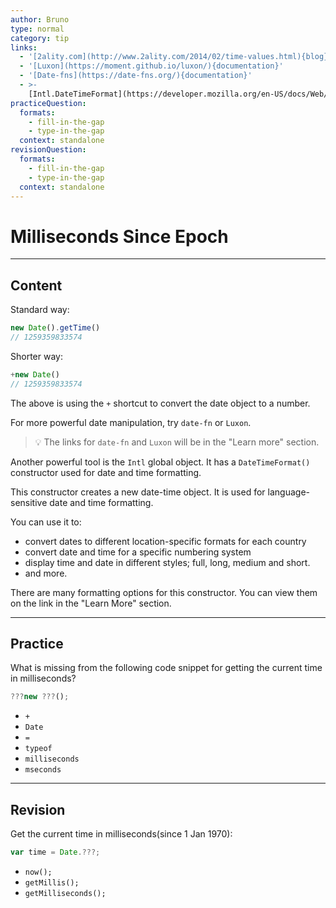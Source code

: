 ```yaml
---
author: Bruno
type: normal
category: tip
links:
  - '[2ality.com](http://www.2ality.com/2014/02/time-values.html){blog}'
  - '[Luxon](https://moment.github.io/luxon/){documentation}'
  - '[Date-fns](https://date-fns.org/){documentation}'
  - >-
    [Intl.DateTimeFormat](https://developer.mozilla.org/en-US/docs/Web/JavaScript/Reference/Global_Objects/Intl/DateTimeFormat/DateTimeFormat){documentation}
practiceQuestion:
  formats:
    - fill-in-the-gap
    - type-in-the-gap
  context: standalone
revisionQuestion:
  formats:
    - fill-in-the-gap
    - type-in-the-gap
  context: standalone
---
```


# Milliseconds Since Epoch


---

## Content

Standard way:

```javascript
new Date().getTime()
// 1259359833574
```

Shorter way:

```javascript
+new Date()
// 1259359833574
```

The above is using the `+` shortcut to convert the date object to a number.

For more powerful date manipulation, try `date-fn` or `Luxon`. 

> 💡 The links for `date-fn` and `Luxon` will be in the "Learn more" section.

Another powerful tool is the `Intl` global object. It has a `DateTimeFormat()` constructor used for date and time formatting.

This constructor creates a new date-time object. It is used for language-sensitive date and time formatting. 

You can use it to:

- convert dates to different location-specific formats for each country
- convert date and time for a specific numbering system
- display time and date in different styles; full, long, medium and short.
- and more.

There are many formatting options for this constructor. You can view them on the link in the "Learn More" section.


---

## Practice

What is missing from the following code snippet for getting the current time in milliseconds? 

```javascript
???new ???();
```

- `+`
- `Date`
- `=`
- `typeof`
- `milliseconds`
- `mseconds`


---

## Revision

Get the current time in milliseconds(since 1 Jan 1970):

```javascript
var time = Date.???;
```

- `now();`
- `getMillis();`
- `getMilliseconds();`
 
